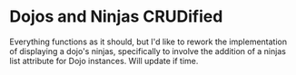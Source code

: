# Dojos and Ninjas CRUDified
Everything functions as it should, but I'd like to rework the implementation of displaying a dojo's ninjas, specifically to involve the addition of a ninjas list attribute for Dojo instances. Will update if time.